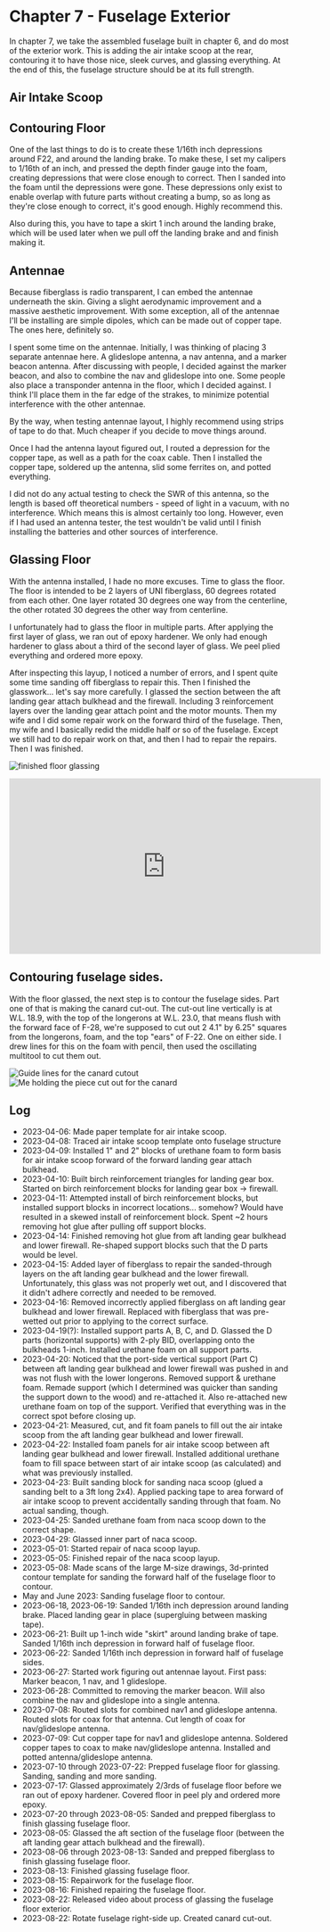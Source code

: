 # Chapter 7 - Fuselage Exterior

In chapter 7, we take the assembled fuselage built in chapter 6, and do most of the exterior work. This is adding the air intake scoop at the rear, contouring it to have those nice, sleek curves, and glassing everything. At the end of this, the fuselage structure should be at its full strength.

## Air Intake Scoop

## Contouring Floor

One of the last things to do is to create these 1/16th inch depressions around F22, and around the landing brake. To make these, I set my calipers to 1/16th of an inch, and pressed the depth finder gauge into the foam, creating depressions that were close enough to correct. Then I sanded into the foam until the depressions were gone. These depressions only exist to enable overlap with future parts without creating a bump, so as long as they're close enough to correct, it's good enough. Highly recommend this.

Also during this, you have to tape a skirt 1 inch around the landing brake, which will be used later when we pull off the landing brake and and finish making it.

## Antennae

Because fiberglass is radio transparent, I can embed the antennae underneath the skin. Giving a slight aerodynamic improvement and a massive aesthetic improvement. With some exception, all of the antennae I'll be installing are simple dipoles, which can be made out of copper tape. The ones here, definitely so.

I spent some time on the antennae. Initially, I was thinking of placing 3 separate antennae here. A glideslope antenna, a nav antenna, and a marker beacon antenna. After discussing with people, I decided against the marker beacon, and also to combine the nav and glideslope into one. Some people also place a transponder antenna in the floor, which I decided against. I think I'll place them in the far edge of the strakes, to minimize potential interference with the other antennae.

By the way, when testing antennae layout, I highly recommend using strips of tape to do that. Much cheaper if you decide to move things around.

Once I had the antenna layout figured out, I routed a depression for the copper tape, as well as a path for the coax cable. Then I installed the copper tape, soldered up the antenna, slid some ferrites on, and potted everything.

I did not do any actual testing to check the SWR of this antenna, so the length is based off theoretical numbers - speed of light in a vacuum, with no interference. Which means this is almost certainly too long. However, even if I had used an antenna tester, the test wouldn't be valid until I finish installing the batteries and other sources of interference.

## Glassing Floor

With the antenna installed, I hade no more excuses. Time to glass the floor. The floor is intended to be 2 layers of UNI fiberglass, 60 degrees rotated from each other. One layer rotated 30 degrees one way from the centerline, the other rotated 30 degrees the other way from centerline.

I unfortunately had to glass the floor in multiple parts. After applying the first layer of glass, we ran out of epoxy hardener. We only had enough hardener to glass about a third of the second layer of glass. We peel plied everything and ordered more epoxy.

After inspecting this layup, I noticed a number of errors, and I spent quite some time sanding off fiberglass to repair this. Then I finished the glasswork... let's say more carefully. I glassed the section between the aft landing gear attach bulkhead and the firewall. Including 3 reinforcement layers over the landing gear attach point and the motor mounts. Then my wife and I did some repair work on the forward third of the fuselage. Then, my wife and I basically redid the middle half or so of the fuselage. Except we still had to do repair work on that, and then I had to repair the repairs.  Then I was finished.

![finished floor glassing](/assets/images/build_log/chapter_7/finish_floor_glassing.jpeg)

<iframe width="560" height="315" src="https://www.youtube-nocookie.com/embed/mXKEVW3YBxU" title="YouTube video player" frameborder="0" allow="accelerometer; autoplay; clipboard-write; encrypted-media; gyroscope; picture-in-picture; web-share" allowfullscreen></iframe>

## Contouring fuselage sides.

With the floor glassed, the next step is to contour the fuselage sides. Part one of that is making the canard cut-out. The cut-out line vertically is at W.L. 18.9, with the top of the longerons at W.L. 23.0, that means flush with the forward face of F-28, we're supposed to cut out 2 4.1" by 6.25" squares from the longerons, foam, and the top "ears" of F-22. One on either side. I drew lines for this on the foam with pencil, then used the oscillating multitool to cut them out.

![Guide lines for the canard cutout](/assets/images/build_log/chapter_7/canard_cutout_guidelines.jpeg)
![Me holding the piece cut out for the canard](/assets/images/build_log/chapter_7/canard_cutout_finished.jpeg)

## Log

- 2023-04-06: Made paper template for air intake scoop.
- 2023-04-08: Traced air intake scoop template onto fuselage structure
- 2023-04-09: Installed 1" and 2" blocks of urethane foam to form basis for air intake scoop forward of the forward landing gear attach bulkhead.
- 2023-04-10: Built birch reinforcement triangles for landing gear box. Started on birch reinforcement blocks for landing gear box -> firewall.
- 2023-04-11: Attempted install of birch reinforcement blocks, but installed support blocks in incorrect locations... somehow? Would have resulted in a skewed install of reinforcement block. Spent ~2 hours removing hot glue after pulling off support blocks.
- 2023-04-14: Finished removing hot glue from aft landing gear bulkhead and lower firewall. Re-shaped support blocks such that the D parts would be level.
- 2023-04-15: Added layer of fiberglass to repair the sanded-through layers on the aft landing gear bulkhead and the lower firewall. Unfortunately, this glass was not properly wet out, and I discovered that it didn't adhere correctly and needed to be removed.
- 2023-04-16: Removed incorrectly applied fiberglass on aft landing gear bulkhead and lower firewall. Replaced with fiberglass that was pre-wetted out prior to applying to the correct surface.
- 2023-04-19(?): Installed support parts A, B, C, and D. Glassed the D parts (horizontal supports) with 2-ply BID, overlapping onto the bulkheads 1-inch. Installed urethane foam on all support parts.
- 2023-04-20: Noticed that the port-side vertical support (Part C) between aft landing gear bulkhead and lower firewall was pushed in and was not flush with the lower longerons. Removed support & urethane foam. Remade support (which I determined was quicker than sanding the support down to the wood) and re-attached it. Also re-attached new urethane foam on top of the support. Verified that everything was in the correct spot before closing up.
- 2023-04-21: Measured, cut, and fit foam panels to fill out the air intake scoop from the aft landing gear bulkhead and lower firewall.
- 2023-04-22: Installed foam panels for air intake scoop between aft landing gear bulkhead and lower firewall. Installed additional urethane foam to fill space between start of air intake scoop (as calculated) and what was previously installed.
- 2023-04-23: Built sanding block for sanding naca scoop (glued a sanding belt to a 3ft long 2x4). Applied packing tape to area forward of air intake scoop to prevent accidentally sanding through that foam. No actual sanding, though.
- 2023-04-25: Sanded urethane foam from naca scoop down to the correct shape.
- 2023-04-29: Glassed inner part of naca scoop.
- 2023-05-01: Started repair of naca scoop layup.
- 2023-05-05: Finished repair of the naca scoop layup.
- 2023-05-08: Made scans of the large M-size drawings, 3d-printed contour template for sanding the forward half of the fuselage floor to contour.
- May and June 2023: Sanding fuselage floor to contour.
- 2023-06-18, 2023-06-19: Sanded 1/16th inch depression around landing brake. Placed landing gear in place (supergluing between masking tape).
- 2023-06-21: Built up 1-inch wide "skirt" around landing brake of tape. Sanded 1/16th inch depression in forward half of fuselage floor.
- 2023-06-22: Sanded 1/16th inch depression in forward half of fuselage sides.
- 2023-06-27: Started work figuring out antennae layout. First pass: Marker beacon, 1 nav, and 1 glideslope.
- 2023-06-28: Committed to removing the marker beacon. Will also combine the nav and glideslope into a single antenna.
- 2023-07-08: Routed slots for combined nav1 and glideslope antenna. Routed slots for coax for that antenna. Cut length of coax for nav/glideslope antenna.
- 2023-07-09: Cut copper tape for nav1 and glideslope antenna. Soldered copper tapes to coax to make nav/glideslope antenna. Installed and potted antenna/glideslope antenna.
- 2023-07-10 through 2023-07-22: Prepped fuselage floor for glassing. Sanding, sanding and more sanding.
- 2023-07-17: Glassed approximately 2/3rds of fuselage floor before we ran out of epoxy hardener. Covered floor in peel ply and ordered more epoxy.
- 2023-07-20 through 2023-08-05: Sanded and prepped fiberglass to finish glassing fuselage floor.
- 2023-08-05: Glassed the aft section of the fuselage floor (between the aft landing gear attach bulkhead and the firewall).
- 2023-08-06 through 2023-08-13: Sanded and prepped fiberglass to finish glassing fuselage floor.
- 2023-08-13: Finished glassing fuselage floor.
- 2023-08-15: Repairwork for the fuselage floor.
- 2023-08-16: Finished repairing the fuselage floor.
- 2023-08-22: Released video about process of glassing the fuselage floor exterior.
- 2023-08-22: Rotate fuselage right-side up. Created canard cut-out.